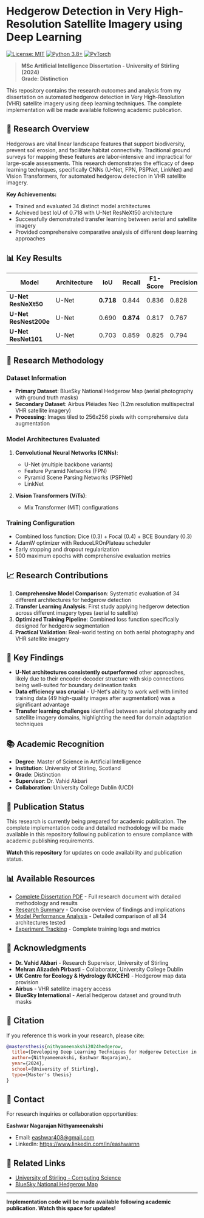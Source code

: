# Hedgerow Detection in Very High-Resolution Satellite Imagery using Deep Learning

[![License: MIT](https://img.shields.io/badge/License-MIT-yellow.svg)](https://opensource.org/licenses/MIT)
[![Python 3.8+](https://img.shields.io/badge/python-3.8+-blue.svg)](https://www.python.org/downloads/release/python-380/)
[![PyTorch](https://img.shields.io/badge/PyTorch-1.9+-red.svg)](https://pytorch.org/)

> **MSc Artificial Intelligence Dissertation - University of Stirling (2024)**  
> **Grade: Distinction**

This repository contains the research outcomes and analysis from my dissertation on automated hedgerow detection in Very High-Resolution (VHR) satellite imagery using deep learning techniques. The complete implementation will be made available following academic publication.

## 📄 Research Overview

Hedgerows are vital linear landscape features that support biodiversity, prevent soil erosion, and facilitate habitat connectivity. Traditional ground surveys for mapping these features are labor-intensive and impractical for large-scale assessments. This research demonstrates the efficacy of deep learning techniques, specifically CNNs (U-Net, FPN, PSPNet, LinkNet) and Vision Transformers, for automated hedgerow detection in VHR satellite imagery.

**Key Achievements:**
- Trained and evaluated 34 distinct model architectures
- Achieved best IoU of 0.718 with U-Net ResNeXt50 architecture  
- Successfully demonstrated transfer learning between aerial and satellite imagery
- Provided comprehensive comparative analysis of different deep learning approaches

## 📊 Key Results

| Model | Architecture | IoU | Recall | F1-Score | Precision |
|-------|--------------|-----|--------|----------|-----------|
| **U-Net ResNeXt50** | U-Net | **0.718** | 0.844 | 0.836 | 0.828 |
| **U-Net ResNest200e** | U-Net | 0.690 | **0.874** | 0.817 | 0.767 |
| **U-Net ResNet101** | U-Net | 0.703 | 0.859 | 0.825 | 0.794 |

## 🔬 Research Methodology

### Dataset Information
- **Primary Dataset**: BlueSky National Hedgerow Map (aerial photography with ground truth masks)
- **Secondary Dataset**: Airbus Pléiades Neo (1.2m resolution multispectral VHR satellite imagery)
- **Processing**: Images tiled to 256x256 pixels with comprehensive data augmentation

### Model Architectures Evaluated
1. **Convolutional Neural Networks (CNNs)**:
   - U-Net (multiple backbone variants)
   - Feature Pyramid Networks (FPN)
   - Pyramid Scene Parsing Networks (PSPNet)
   - LinkNet
   
2. **Vision Transformers (ViTs)**:
   - Mix Transformer (MiT) configurations

### Training Configuration
- Combined loss function: Dice (0.3) + Focal (0.4) + BCE Boundary (0.3)
- AdamW optimizer with ReduceLROnPlateau scheduler
- Early stopping and dropout regularization
- 500 maximum epochs with comprehensive evaluation metrics

## 📈 Research Contributions

1. **Comprehensive Model Comparison**: Systematic evaluation of 34 different architectures for hedgerow detection
2. **Transfer Learning Analysis**: First study applying hedgerow detection across different imagery types (aerial to satellite)
3. **Optimized Training Pipeline**: Combined loss function specifically designed for hedgerow segmentation
4. **Practical Validation**: Real-world testing on both aerial photography and VHR satellite imagery

## 🎯 Key Findings

- **U-Net architectures consistently outperformed** other approaches, likely due to their encoder-decoder structure with skip connections being well-suited for boundary delineation tasks
- **Data efficiency was crucial** - U-Net's ability to work well with limited training data (49 high-quality images after augmentation) was a significant advantage
- **Transfer learning challenges** identified between aerial photography and satellite imagery domains, highlighting the need for domain adaptation techniques

## 📚 Academic Recognition

- **Degree**: Master of Science in Artificial Intelligence
- **Institution**: University of Stirling, Scotland
- **Grade**: Distinction
- **Supervisor**: Dr. Vahid Akbari
- **Collaboration**: University College Dublin (UCD)

## 🔄 Publication Status

This research is currently being prepared for academic publication. The complete implementation code and detailed methodology will be made available in this repository following publication to ensure compliance with academic publishing requirements.

**Watch this repository** for updates on code availability and publication status.

## 📊 Available Resources

- [Complete Dissertation PDF](docs/dissertation.pdf) - Full research document with detailed methodology and results
- [Research Summary](docs/research_summary.md) - Concise overview of findings and implications
- [Model Performance Analysis](docs/model_comparison.md) - Detailed comparison of all 34 architectures tested
- [Experiment Tracking](https://api.wandb.ai/links/eashwar408-university-of-stirling/amhlp70h) - Complete training logs and metrics

## 🤝 Acknowledgments

- **Dr. Vahid Akbari** - Research Supervisor, University of Stirling
- **Mehran Alizadeh Pirbasti** - Collaborator, University College Dublin
- **UK Centre for Ecology & Hydrology (UKCEH)** - Hedgerow map data provision
- **Airbus** - VHR satellite imagery access
- **BlueSky International** - Aerial hedgerow dataset and ground truth masks

## 📖 Citation

If you reference this work in your research, please cite:

```bibtex
@mastersthesis{nithyameenakshi2024hedgerow,
  title={Developing Deep Learning Techniques for Hedgerow Detection in Very High-Resolution Satellite Imagery},
  author={Nithyameenakshi, Eashwar Nagarajan},
  year={2024},
  school={University of Stirling},
  type={Master's thesis}
}
```

## 📧 Contact

For research inquiries or collaboration opportunities:

**Eashwar Nagarajan Nithyameenakshi**  
- Email: eashwar408@gmail.com
- LinkedIn: https://www.linkedin.com/in/eashwarnn

## 🔗 Related Links

- [University of Stirling - Computing Science](https://www.stir.ac.uk/about/faculties/natural-sciences/computing-science-and-mathematics/)
- [BlueSky National Hedgerow Map](https://bluesky-world.com/national-hedgerow-map/)

---

**Implementation code will be made available following academic publication. Watch this space for updates!**